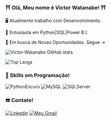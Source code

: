 
### ⛩️ Olá, Meu nome é Victor Watanabe! ⛩️

🖥️ Atualmente trabalho com Desenvolvimento.

📖 Entusiasta em Python|SQL|Power B.I.

🔎 Em busca de Novas Oportunidades. Segue ->

![Victor-Watanabe GitHub stats](https://github-readme-stats.vercel.app/api?username=Victor-Watanabe&show_icons=true&theme=dracula)

![Top Langs](https://github-readme-stats.vercel.app/api/top-langs/?username=Victor-Watanabe&layout=compact)

### 🌟 Skills em Programação!

![PythonEscuro](https://img.shields.io/badge/Python-14354C?style=for-the-badge&logo=python&logoColor=white)
![MySQL](https://img.shields.io/badge/MySQL-00000F?style=for-the-badge&logo=mysql&logoColor=white)
![SQLServer](https://img.shields.io/badge/Microsoft_SQL_Server-CC2927?style=for-the-badge&logo=microsoft-sql-server&logoColor=white)

### ☎️ Contato!

[![Linkedin](https://img.shields.io/badge/LinkedIn-0077B5?style=for-the-badge&logo=linkedin&logoColor=white)](https://www.linkedin.com/in/victor-hugo-sanches-watanabe/)
[![Meu Gmail](https://img.shields.io/badge/Gmail-D14836?style=for-the-badge&logo=gmail&logoColor=white)](https://criarmeulink.com.br/u/1706654656)

